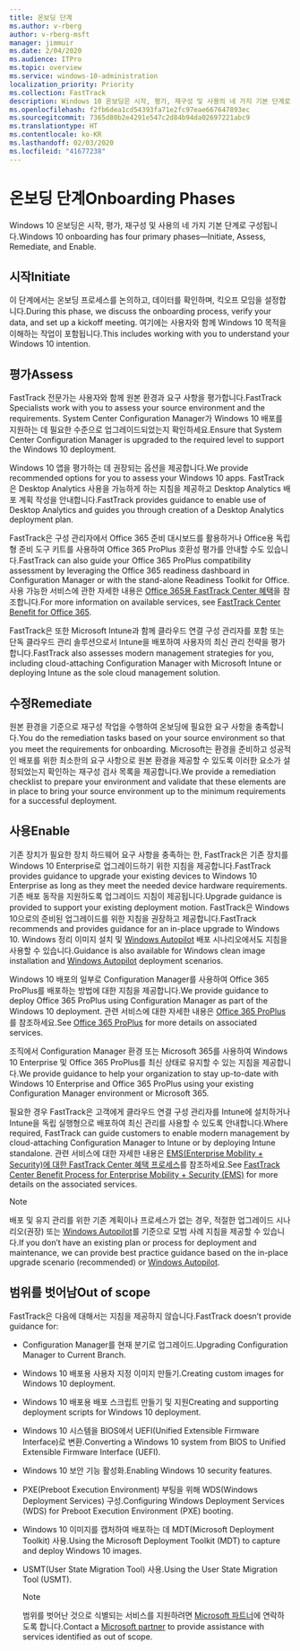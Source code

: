 ```yaml
---
title: 온보딩 단계
ms.author: v-rberg
author: v-rberg-msft
manager: jimmuir
ms.date: 2/04/2020
ms.audience: ITPro
ms.topic: overview
ms.service: windows-10-administration
localization_priority: Priority
ms.collection: FastTrack
description: Windows 10 온보딩은 시작, 평가, 재구성 및 사용의 네 가지 기본 단계로 구성됩니다.
ms.openlocfilehash: f2fb6dea1cd54393fa71e2fc97eae667647893ec
ms.sourcegitcommit: 7365d80b2e4291e547c2d84b94da02697221abc9
ms.translationtype: HT
ms.contentlocale: ko-KR
ms.lasthandoff: 02/03/2020
ms.locfileid: "41677238"
---
```

# <a name="onboarding-phases"></a><span data-ttu-id="920b8-103">온보딩 단계</span><span class="sxs-lookup"><span data-stu-id="920b8-103">Onboarding Phases</span></span>

<span data-ttu-id="920b8-104">Windows 10 온보딩은 시작, 평가, 재구성 및 사용의 네 가지 기본 단계로 구성됩니다.</span><span class="sxs-lookup"><span data-stu-id="920b8-104">Windows 10 onboarding has four primary phases—Initiate, Assess, Remediate, and Enable.</span></span>

## <a name="initiate"></a><span data-ttu-id="920b8-105">시작</span><span class="sxs-lookup"><span data-stu-id="920b8-105">Initiate</span></span>

<span data-ttu-id="920b8-106">이 단계에서는 온보딩 프로세스를 논의하고, 데이터를 확인하며, 킥오프 모임을 설정합니다.</span><span class="sxs-lookup"><span data-stu-id="920b8-106">During this phase, we discuss the onboarding process, verify your data, and set up a kickoff meeting.</span></span> <span data-ttu-id="920b8-107">여기에는 사용자와 함께 Windows 10 목적을 이해하는 작업이 포함됩니다.</span><span class="sxs-lookup"><span data-stu-id="920b8-107">This includes working with you to understand your Windows 10 intention.</span></span>

## <a name="assess"></a><span data-ttu-id="920b8-108">평가</span><span class="sxs-lookup"><span data-stu-id="920b8-108">Assess</span></span>

<span data-ttu-id="920b8-109">FastTrack 전문가는 사용자와 함께 원본 환경과 요구 사항을 평가합니다.</span><span class="sxs-lookup"><span data-stu-id="920b8-109">FastTrack Specialists work with you to assess your source environment and the requirements.</span></span> <span data-ttu-id="920b8-110">System Center Configuration Manager가 Windows 10 배포를 지원하는 데 필요한 수준으로 업그레이드되었는지 확인하세요.</span><span class="sxs-lookup"><span data-stu-id="920b8-110">Ensure that System Center Configuration Manager is upgraded to the required level to support the Windows 10 deployment.</span></span> 

<span data-ttu-id="920b8-111">Windows 10 앱을 평가하는 데 권장되는 옵션을 제공합니다.</span><span class="sxs-lookup"><span data-stu-id="920b8-111">We provide recommended options for you to assess your Windows 10 apps.</span></span> <span data-ttu-id="920b8-112">FastTrack은 Desktop Analytics 사용을 가능하게 하는 지침을 제공하고 Desktop Analytics 배포 계획 작성을 안내합니다.</span><span class="sxs-lookup"><span data-stu-id="920b8-112">FastTrack provides guidance to enable use of Desktop Analytics and guides you through creation of a Desktop Analytics deployment plan.</span></span>

<span data-ttu-id="920b8-113">FastTrack은 구성 관리자에서 Office 365 준비 대시보드를 활용하거나 Office용 독립형 준비 도구 키트를 사용하여 Office 365 ProPlus 호환성 평가를 안내할 수도 있습니다.</span><span class="sxs-lookup"><span data-stu-id="920b8-113">FastTrack can also guide your Office 365 ProPlus compatibility assessment by leveraging the Office 365 readiness dashboard in Configuration Manager or with the stand-alone Readiness Toolkit for Office.</span></span> <span data-ttu-id="920b8-114">사용 가능한 서비스에 관한 자세한 내용은 [Office 365용 FastTrack Center 혜택](O365-fasttrack-benefit-for-office-365.md)을 참조합니다.</span><span class="sxs-lookup"><span data-stu-id="920b8-114">For more information on available services, see [FastTrack Center Benefit for Office 365](O365-fasttrack-benefit-for-office-365.md).</span></span> 

<span data-ttu-id="920b8-115">FastTrack은 또한 Microsoft Intune과 함께 클라우드 연결 구성 관리자를 포함 또는 단독 클라우드 관리 솔루션으로서 Intune을 배포하여 사용자의 최신 관리 전략을 평가합니다.</span><span class="sxs-lookup"><span data-stu-id="920b8-115">FastTrack also assesses modern management strategies for you, including cloud-attaching Configuration Manager with Microsoft Intune or deploying Intune as the sole cloud management solution.</span></span>

## <a name="remediate"></a><span data-ttu-id="920b8-116">수정</span><span class="sxs-lookup"><span data-stu-id="920b8-116">Remediate</span></span>

<span data-ttu-id="920b8-117">원본 환경을 기준으로 재구성 작업을 수행하여 온보딩에 필요한 요구 사항을 충족합니다.</span><span class="sxs-lookup"><span data-stu-id="920b8-117">You do the remediation tasks based on your source environment so that you meet the requirements for onboarding.</span></span> <span data-ttu-id="920b8-118">Microsoft는 환경을 준비하고 성공적인 배포를 위한 최소한의 요구 사항으로 원본 환경을 제공할 수 있도록 이러한 요소가 설정되었는지 확인하는 재구성 검사 목록을 제공합니다.</span><span class="sxs-lookup"><span data-stu-id="920b8-118">We provide a remediation checklist to prepare your environment and validate that these elements are in place to bring your source environment up to the minimum requirements for a successful deployment.</span></span> 

## <a name="enable"></a><span data-ttu-id="920b8-119">사용</span><span class="sxs-lookup"><span data-stu-id="920b8-119">Enable</span></span>

<span data-ttu-id="920b8-120">기존 장치가 필요한 장치 하드웨어 요구 사항을 충족하는 한, FastTrack은 기존 장치를 Windows 10 Enterprise로 업그레이드하기 위한 지침을 제공합니다.</span><span class="sxs-lookup"><span data-stu-id="920b8-120">FastTrack provides guidance to upgrade your existing devices to Windows 10 Enterprise as long as they meet the needed device hardware requirements.</span></span> <span data-ttu-id="920b8-121">기존 배포 동작을 지원하도록 업그레이드 지침이 제공됩니다.</span><span class="sxs-lookup"><span data-stu-id="920b8-121">Upgrade guidance is provided to support your existing deployment motion.</span></span> <span data-ttu-id="920b8-122">FastTrack은 Windows 10으로의 준비된 업그레이드를 위한 지침을 권장하고 제공합니다.</span><span class="sxs-lookup"><span data-stu-id="920b8-122">FastTrack recommends and provides guidance for an in-place upgrade to Windows 10.</span></span> <span data-ttu-id="920b8-123">Windows 정리 이미지 설치 및 [Windows Autopilot](EMS-onboarding-phases.md#windows-autopilot) 배포 시나리오에서도 지침을 사용할 수 있습니다.</span><span class="sxs-lookup"><span data-stu-id="920b8-123">Guidance is also available for Windows clean image installation and [Windows Autopilot](EMS-onboarding-phases.md#windows-autopilot) deployment scenarios.</span></span> 

<span data-ttu-id="920b8-124">Windows 10 배포의 일부로 Configuration Manager를 사용하여 Office 365 ProPlus를 배포하는 방법에 대한 지침을 제공합니다.</span><span class="sxs-lookup"><span data-stu-id="920b8-124">We provide guidance to deploy Office 365 ProPlus using Configuration Manager as part of the Windows 10 deployment.</span></span> <span data-ttu-id="920b8-125">관련 서비스에 대한 자세한 내용은 [Office 365 ProPlus](O365-onboarding-and-migration.md#office-365-proplus)를 참조하세요.</span><span class="sxs-lookup"><span data-stu-id="920b8-125">See [Office 365 ProPlus](O365-onboarding-and-migration.md#office-365-proplus) for more details on associated services.</span></span>

<span data-ttu-id="920b8-126">조직에서 Configuration Manager 환경 또는 Microsoft 365를 사용하여 Windows 10 Enterprise 및 Office 365 ProPlus를 최신 상태로 유지할 수 있는 지침을 제공합니다.</span><span class="sxs-lookup"><span data-stu-id="920b8-126">We provide guidance to help your organization to stay up-to-date with Windows 10 Enterprise and Office 365 ProPlus using your existing Configuration Manager environment or Microsoft 365.</span></span>

<span data-ttu-id="920b8-127">필요한 경우 FastTrack은 고객에게 클라우드 연결 구성 관리자를 Intune에 설치하거나 Intune을 독립 실행형으로 배포하여 최신 관리를 사용할 수 있도록 안내합니다.</span><span class="sxs-lookup"><span data-stu-id="920b8-127">Where required, FastTrack can guide customers to enable modern management by cloud-attaching Configuration Manager to Intune or by deploying Intune standalone.</span></span> <span data-ttu-id="920b8-128">관련 서비스에 대한 자세한 내용은 [EMS(Enterprise Mobility + Security)에 대한 FastTrack Center 혜택 프로세스](EMS-fasttrack-process.md)를 참조하세요.</span><span class="sxs-lookup"><span data-stu-id="920b8-128">See [FastTrack Center Benefit Process for Enterprise Mobility + Security (EMS)](EMS-fasttrack-process.md) for more details on the associated services.</span></span>

> [!NOTE]
> <span data-ttu-id="920b8-129">배포 및 유지 관리를 위한 기존 계획이나 프로세스가 없는 경우, 적절한 업그레이드 시나리오(권장) 또는 [Windows Autopilot](EMS-onboarding-phases.md#windows-autopilot)를 기준으로 모범 사례 지침을 제공할 수 있습니다.</span><span class="sxs-lookup"><span data-stu-id="920b8-129">If you don’t have an existing plan or process for deployment and maintenance, we can provide best practice guidance based on the in-place upgrade scenario (recommended) or [Windows Autopilot](EMS-onboarding-phases.md#windows-autopilot).</span></span>

## <a name="out-of-scope"></a><span data-ttu-id="920b8-130">범위를 벗어남</span><span class="sxs-lookup"><span data-stu-id="920b8-130">Out of scope</span></span>

<span data-ttu-id="920b8-131">FastTrack은 다음에 대해서는 지침을 제공하지 않습니다.</span><span class="sxs-lookup"><span data-stu-id="920b8-131">FastTrack doesn’t provide guidance for:</span></span>

- <span data-ttu-id="920b8-132">Configuration Manager를 현재 분기로 업그레이드.</span><span class="sxs-lookup"><span data-stu-id="920b8-132">Upgrading Configuration Manager to Current Branch.</span></span>
- <span data-ttu-id="920b8-133">Windows 10 배포용 사용자 지정 이미지 만들기.</span><span class="sxs-lookup"><span data-stu-id="920b8-133">Creating custom images for Windows 10 deployment.</span></span>
- <span data-ttu-id="920b8-134">Windows 10 배포용 배포 스크립트 만들기 및 지원</span><span class="sxs-lookup"><span data-stu-id="920b8-134">Creating and supporting deployment scripts for Windows 10 deployment.</span></span>
- <span data-ttu-id="920b8-135">Windows 10 시스템을 BIOS에서 UEFI(Unified Extensible Firmware Interface)로 변환.</span><span class="sxs-lookup"><span data-stu-id="920b8-135">Converting a Windows 10 system from BIOS to Unified Extensible Firmware Interface (UEFI).</span></span>
- <span data-ttu-id="920b8-136">Windows 10 보안 기능 활성화.</span><span class="sxs-lookup"><span data-stu-id="920b8-136">Enabling Windows 10 security features.</span></span> 
- <span data-ttu-id="920b8-137">PXE(Preboot Execution Environment) 부팅을 위해 WDS(Windows Deployment Services) 구성.</span><span class="sxs-lookup"><span data-stu-id="920b8-137">Configuring Windows Deployment Services (WDS) for Preboot Execution Environment (PXE) booting.</span></span>
- <span data-ttu-id="920b8-138">Windows 10 이미지를 캡처하여 배포하는 데 MDT(Microsoft Deployment Toolkit) 사용.</span><span class="sxs-lookup"><span data-stu-id="920b8-138">Using the Microsoft Deployment Toolkit (MDT) to capture and deploy Windows 10 images.</span></span>
- <span data-ttu-id="920b8-139">USMT(User State Migration Tool) 사용.</span><span class="sxs-lookup"><span data-stu-id="920b8-139">Using the User State Migration Tool (USMT).</span></span>

  > [!NOTE]
  > <span data-ttu-id="920b8-140">범위를 벗어난 것으로 식별되는 서비스를 지원하려면 [Microsoft 파트너](https://go.microsoft.com/fwlink/?linkid=2080150)에 연락하도록 합니다.</span><span class="sxs-lookup"><span data-stu-id="920b8-140">Contact a [Microsoft partner](https://go.microsoft.com/fwlink/?linkid=2080150) to provide assistance with services identified as out of scope.</span></span>

 